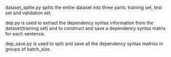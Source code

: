 dataset_splite.py splits the entire dataset into three parts: training set, test set and validation set.

dep.py is used to extract the dependency syntax information from the dataset(training set) and to construct and save a dependency syntax matrix for each sentence.

dep_save.py is used to split and save all the dependency syntax matrixs in groups of batch_size.

